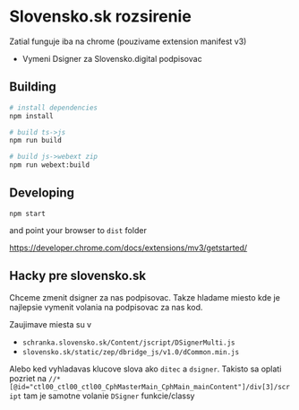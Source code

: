 # Slovensko.sk rozsirenie

Zatial funguje iba na chrome (pouzivame extension manifest v3)

- Vymeni Dsigner za Slovensko.digital podpisovac

## Building

```sh
# install dependencies
npm install

# build ts->js
npm run build

# build js->webext zip
npm run webext:build
```

## Developing

```
npm start
```

and point your browser to `dist` folder

https://developer.chrome.com/docs/extensions/mv3/getstarted/

## Hacky pre slovensko.sk

Chceme zmenit dsigner za nas podpisovac. Takze hladame miesto kde je najlepsie
vymenit volania na podpisovac za nas kod.

Zaujimave miesta su v

- `schranka.slovensko.sk/Content/jscript/DSignerMulti.js`
- `slovensko.sk/static/zep/dbridge_js/v1.0/dCommon.min.js`

Alebo ked vyhladavas klucove slova ako `ditec` a `dsigner`.
Takisto sa oplati pozriet na `//*[@id="ctl00_ctl00_ctl00_CphMasterMain_CphMain_mainContent"]/div[3]/script` tam je samotne volanie `DSigner` funkcie/classy
